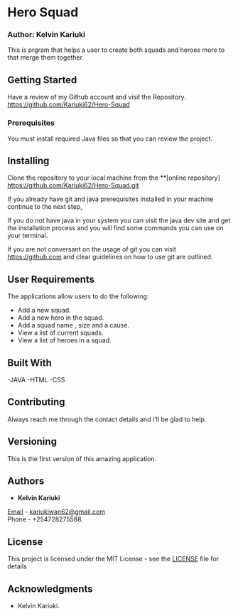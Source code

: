 # Hero Squad
### Author: Kelvin Kariuki

This is prgram that helps a user to create both squads and heroes more to that merge them together. 

## Getting Started
Have a review of my Github account and visit the Repository.
https://github.com/Kariuki62/Hero-Squad

### Prerequisites

You must install required Java files so that you can review the project.

## Installing

Clone the repository to your local machine from the **[online repository]
https://github.com/Kariuki62/Hero-Squad.git

If you already have git and java prerequisites installed in your machine continue to the next step,

If you do not have java in your system you can visit the java dev site and get the installation process and you will find some commands you can use on your terminal.

If you are not conversant on the usage of git you can visit https://github.com and clear guidelines on how to use git are outlined.

## User Requirements

The applications allow users to do the following:
- Add a new squad.
- Add a new hero in the squad.
- Add a squad name , size and a cause.
- View a list of current squads.
- View a list of heroes in a squad.

## Built With

-JAVA
-HTML
-CSS

## Contributing

Always reach me through the contact details and i'll be glad to help.

## Versioning

This is the first version of this amazing application.

## Authors

- **Kelvin Kariuki**

[Email](https://mail.google.com) - kariukiwan62@gmail.com <br>
Phone - +254728275588.

## License

This project is licensed under the MIT License - see the [LICENSE](LICENSE) file for details

## Acknowledgments

- Kelvin Kariuki.
